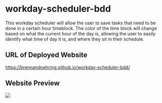 # workday-scheduler-bdd
This workday scheduler will allow the user to save tasks that need to be done in a certain hour timeblock. The color of the time block will change based on what the current hour of the day is, allowing the user to easily identify what time of day it is, and where they sit in their schedule.

## URL of Deployed Website
https://brennandoehring.github.io/workday-scheduler-bdd/

## Website Preview
<img src = "assets/images/workdayscheduler.gif">